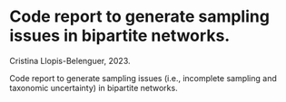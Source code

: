 # Code report to generate sampling issues in bipartite networks.

Cristina Llopis-Belenguer, 2023.

Code report to generate sampling issues (i.e., incomplete sampling and taxonomic uncertainty) in bipartite networks.
